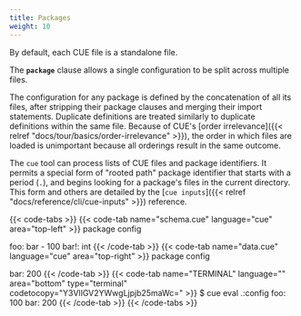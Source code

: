 ```yaml
---
title: Packages
weight: 10
---
```


By default, each CUE file is a standalone file.

The **`package`** clause allows a single configuration to be split across
multiple files.

The configuration for any package is defined by the concatenation of all its
files, after stripping their package clauses and merging their import
statements.
Duplicate definitions are treated similarly to duplicate definitions within
the same file.
Because of CUE's
[order irrelevance]({{< relref "docs/tour/basics/order-irrelevance" >}}),
the order in which files are loaded is unimportant because all orderings result
in the same outcome.

The `cue` tool can process lists of CUE files and package identifiers.
It permits a special form of "rooted path" package identifier that starts with
a period (`.`),
and begins looking for a package's files in the current directory.
This form and others are detailed by the
[`cue inputs`]({{< relref "docs/reference/cli/cue-inputs" >}}) reference.

{{< code-tabs >}}
{{< code-tab name="schema.cue" language="cue" area="top-left" >}}
package config

foo:  bar - 100
bar!: int
{{< /code-tab >}}
{{< code-tab name="data.cue" language="cue" area="top-right" >}}
package config

bar: 200
{{< /code-tab >}}
{{< code-tab name="TERMINAL" language="" area="bottom" type="terminal" codetocopy="Y3VlIGV2YWwgLjpjb25maWc=" >}}
$ cue eval .:config
foo: 100
bar: 200
{{< /code-tab >}}
{{< /code-tabs >}}
